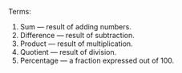 Terms:
1. Sum — result of adding numbers.
2. Difference — result of subtraction.
3. Product — result of multiplication.
4. Quotient — result of division.
5. Percentage — a fraction expressed out of 100.
